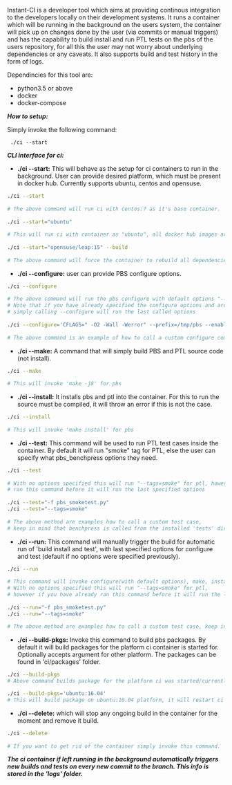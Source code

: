 Instant-CI is a developer tool which aims at providing continous integration to the developers locally on their development systems.
It runs a container which will be running in the background on the users system, the container will pick up on changes done by the user (via commits or manual triggers) and has the capability to build install and 
run PTL tests on the pbs of the users repository, for all this the user may not worry about underlying dependencies or any caveats.
It also supports build and test history in the form of logs.

Dependincies for this tool are:
* python3.5 or above
* docker
* docker-compose

***How to setup:***

Simply invoke the following command:

` ./ci --start`

***CLI interface for ci:***

* **./ci --start:** This will behave as the setup for ci containers to run in the background. User can provide desired platform, which must be present in docker hub. Currently supports ubuntu, centos and opensuse.
```bash
./ci --start
 
# The above command will run ci with centos:7 as it's base container.
 
./ci --start="ubuntu"
 
# This will run ci with container as "ubuntu", all docker hub images are compatible with ci.
 
./ci --start="opensuse/leap:15" --build
 
# The above command will force the container to rebuild all dependencies.
```

* **./ci --configure:** user can provide PBS configure options.

```bash
./ci --configure
  
# The above command will run the pbs configure with default options "--prefix=/opt/pbs --enable-ptl" .
# Note that if you have already specified the configure options and are running it again then 
# simply calling --configure will run the last called options
  
./ci --configure='CFLAGS=" -O2 -Wall -Werror" --prefix=/tmp/pbs --enable-ptl'
  
# The above command is an example of how to call a custom configure command.
```

* **./ci --make:** A command that will simply build PBS and PTL source code (not install).
```bash
./ci --make
 
# This will invoke 'make -j8' for pbs
```

* **./ci --install:** It installs pbs and ptl into the container. For this to run the source must be compiled, it will throw an error if this is not the case.
```bash
./ci --install
 
# This will invoke 'make install' for pbs
```

* **./ci --test:** This command will be used to run PTL test cases inside the container. By default it will run "smoke" tag for PTL, else the user can specify what pbs_benchpress options they need.
```bash
./ci --test
 
# With no options specified this will run "--tags=smoke" for ptl, however if you already 
# ran this command before it will run the last specified options
 
./ci --test="-f pbs_smoketest.py"
./ci --test="--tags=smoke"
 
# The above method are examples how to call a custom test case, 
# keep in mind that benchpress is called from the installed 'tests' dir of PTL
```
* **./ci --run:** This command will manually trigger the build for automatic run of 'build install and test', with last specified options for configure and test (default if no options were specified previously).

```bash
./ci --run
 
# This command will invoke configure(with default options), make, install and test. 
# With no options specified this will run "--tags=smoke" for ptl, 
# however if you have already ran this command before it will run the last specified options
 
./ci --run="-f pbs_smoketest.py"
./ci --run="--tags=smoke"
 
# The above method are examples how to call a custom test case, keep in mind that benchpress is called from the installed 'tests' dir of PTL
```

* **./ci --build-pkgs:** Invoke this command to build pbs packages. By default it will build packages for the platform ci container is started for.
Optionally accepts argument for other platform. The packages can be found in 'ci/packages' folder.

```bash
./ci --build-pkgs
# Above command builds package for the platform ci was started/currently running on.

./ci --build-pkgs='ubuntu:16.04'
# This will build package on ubuntu:16.04 platform, it will restart ci services and build for the specified platform 
```

* **./ci --delete:** which will stop any ongoing build in the container for the moment and remove it build.

```bash
./ci --delete
 
# If you want to get rid of the container simply invoke this command.
```

***The ci container if left running in the background automatically triggers new builds and tests on every new commit to the branch. This info is stored in the 'logs' folder.***
